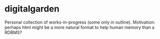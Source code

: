 # digitalgarden

Personal collection of works-in-progress (some only in outline).
Motivation: perhaps html might be a more natural format to help human memory than a RDBMS? 
